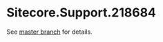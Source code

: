 # Sitecore.Support.218684

See [master branch](https://github.com/sitecoresupport/Sitecore.Support.218684) for details.